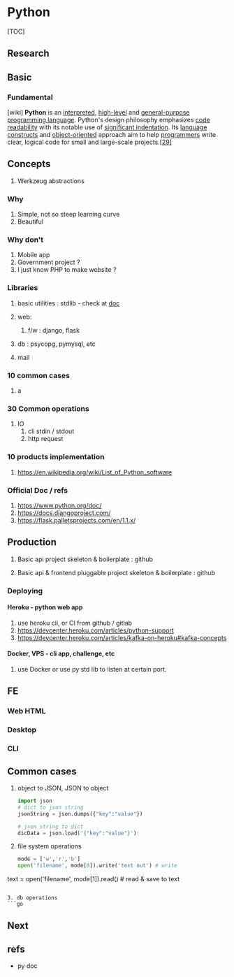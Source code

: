 # Python


[TOC]

## Research
## Basic
### Fundamental

[wiki] **Python** is an [interpreted](https://en.wikipedia.org/wiki/Interpreted_language), [high-level](https://en.wikipedia.org/wiki/High-level_programming_language) and [general-purpose programming language](https://en.wikipedia.org/wiki/General-purpose_programming_language). Python's design philosophy emphasizes [code readability](https://en.wikipedia.org/wiki/Code_readability) with its notable use of [significant indentation](https://en.wikipedia.org/wiki/Off-side_rule). Its [language constructs](https://en.wikipedia.org/wiki/Language_construct) and [object-oriented](https://en.wikipedia.org/wiki/Object-oriented_programming) approach aim to help [programmers](https://en.wikipedia.org/wiki/Programmers) write clear, logical code for small and large-scale projects.[[29\]](https://en.wikipedia.org/wiki/Python_(programming_language)#cite_note-AutoNT-7-29)

## Concepts

1. Werkzeug abstractions

### Why

1. Simple, not so steep learning curve
2. Beautiful

### Why don't

1. Mobile app
2. Government project ?
3. I just know PHP to make website ?

### Libraries

1. basic utilities : stdlib - check at [doc](https://docs.python.org/3/)

2. web:

   1. f/w : django, flask

3. db : psycopg, pymysql, etc

4. mail

### 10 common cases

1. a

### 30 Common operations

1. IO
   1. cli stdin / stdout
   2. http request

### 10 products implementation

1. https://en.wikipedia.org/wiki/List_of_Python_software

### Official Doc / refs

1. https://www.python.org/doc/
2. https://docs.djangoproject.com/
3. https://flask.palletsprojects.com/en/1.1.x/

## Production
1. Basic api project skeleton & boilerplate : github

2. Basic api & frontend pluggable project skeleton & boilerplate : github

### Deploying

#### Heroku - python web app

1. use heroku cli, or CI from github / gitlab
2. https://devcenter.heroku.com/articles/python-support
3. https://devcenter.heroku.com/articles/kafka-on-heroku#kafka-concepts

#### Docker, VPS - cli app, challenge, etc

1. use Docker or use py std lib to listen at certain port.

## FE

### Web HTML
### Desktop
### CLI
## Common cases
1. object to JSON, JSON to object

   ```python
   import json
   # dict to json string
   jsonString = json.dumps({"key":"value"})
   
   # json string to dict
   dicData = json.load('{"key":"value"}')
   ```

2. file system operations
   ```python
   mode = ['w','r','b']
   open('filename', mode[0]).write('text out') # write
text = open('filename', mode[1]).read() # read & save to text
   ```
   
3. db operations
   ```go
   
   ```


## Next

## refs

- py doc
